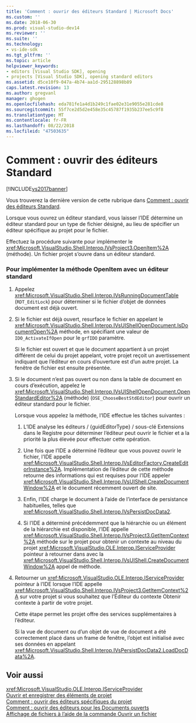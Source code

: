 ```yaml
---
title: 'Comment : ouvrir des éditeurs Standard | Microsoft Docs'
ms.custom: ''
ms.date: 2018-06-30
ms.prod: visual-studio-dev14
ms.reviewer: ''
ms.suite: ''
ms.technology:
- vs-ide-sdk
ms.tgt_pltfrm: ''
ms.topic: article
helpviewer_keywords:
- editors [Visual Studio SDK], opening
- projects [Visual Studio SDK], opening standard editors
ms.assetid: d5ce10f9-047a-4b74-aa1d-295128898b89
caps.latest.revision: 13
ms.author: gregvanl
manager: ghogen
ms.openlocfilehash: eda781fe1a4d1b249c1fae02e31e9055e281cde8
ms.sourcegitcommit: 55f7ce2d5d2e458e35c45787f1935b237ee5c9f8
ms.translationtype: MT
ms.contentlocale: fr-FR
ms.lasthandoff: 08/22/2018
ms.locfileid: "47503635"
---
```

# <a name="how-to-open-standard-editors"></a>Comment : ouvrir des éditeurs Standard
[!INCLUDE[vs2017banner](../includes/vs2017banner.md)]

Vous trouverez la dernière version de cette rubrique dans [Comment : ouvrir des éditeurs Standard](https://docs.microsoft.com/visualstudio/extensibility/how-to-open-standard-editors).  
  
Lorsque vous ouvrez un éditeur standard, vous laisser l’IDE détermine un éditeur standard pour un type de fichier désigné, au lieu de spécifier un éditeur spécifique au projet pour le fichier.  
  
 Effectuez la procédure suivante pour implémenter le <xref:Microsoft.VisualStudio.Shell.Interop.IVsProject3.OpenItem%2A> (méthode). Un fichier projet s’ouvre dans un éditeur standard.  
  
### <a name="to-implement-the-openitem-method-with-a-standard-editor"></a>Pour implémenter la méthode OpenItem avec un éditeur standard  
  
1.  Appelez <xref:Microsoft.VisualStudio.Shell.Interop.IVsRunningDocumentTable> (`RDT_EditLock`) pour déterminer si le fichier d’objet de données document est déjà ouvert.  
  
2.  Si le fichier est déjà ouvert, resurface le fichier en appelant le <xref:Microsoft.VisualStudio.Shell.Interop.IVsUIShellOpenDocument.IsDocumentOpen%2A> méthode, en spécifiant une valeur de `IDO_ActivateIfOpen` pour le `grfIDO` paramètre.  
  
     Si le fichier est ouvert et que le document appartient à un projet différent de celui du projet appelant, votre projet reçoit un avertissement indiquant que l’éditeur en cours d’ouverture est d’un autre projet. La fenêtre de fichier est ensuite présentée.  
  
3.  Si le document n’est pas ouvert ou non dans la table de document en cours d’exécution, appelez le <xref:Microsoft.VisualStudio.Shell.Interop.IVsUIShellOpenDocument.OpenStandardEditor%2A> (méthode) (`OSE_ChooseBestStdEditor`) pour ouvrir un éditeur standard pour le fichier.  
  
     Lorsque vous appelez la méthode, l’IDE effectue les tâches suivantes :  
  
    1.  L’IDE analyse les éditeurs / {guidEditorType} / sous-clé Extensions dans le Registre pour déterminer l’éditeur peut ouvrir le fichier et a la priorité la plus élevée pour effectuer cette opération.  
  
    2.  Une fois que l’IDE a déterminé l’éditeur que vous pouvez ouvrir le fichier, l’IDE appelle <xref:Microsoft.VisualStudio.Shell.Interop.IVsEditorFactory.CreateEditorInstance%2A>. Implémentation de l’éditeur de cette méthode retourne des informations qui est requises pour l’IDE appeler <xref:Microsoft.VisualStudio.Shell.Interop.IVsUIShell.CreateDocumentWindow%2A> et le document récemment ouvert de site.  
  
    3.  Enfin, l’IDE charge le document à l’aide de l’interface de persistance habituelles, telles que <xref:Microsoft.VisualStudio.Shell.Interop.IVsPersistDocData2>.  
  
    4.  Si l’IDE a déterminé précédemment que la hiérarchie ou un élément de la hiérarchie est disponible, l’IDE appelle <xref:Microsoft.VisualStudio.Shell.Interop.IVsProject3.GetItemContext%2A> méthode sur le projet pour obtenir un contexte au niveau du projet <xref:Microsoft.VisualStudio.OLE.Interop.IServiceProvider> pointeur à retourner dans avec la <xref:Microsoft.VisualStudio.Shell.Interop.IVsUIShell.CreateDocumentWindow%2A> appel de méthode.  
  
4.  Retourner un <xref:Microsoft.VisualStudio.OLE.Interop.IServiceProvider> pointeur à l’IDE lorsque l’IDE appelle <xref:Microsoft.VisualStudio.Shell.Interop.IVsProject3.GetItemContext%2A> sur votre projet si vous souhaitez que l’Éditeur du contexte Obtenir contexte à partir de votre projet.  
  
     Cette étape permet les projet offre des services supplémentaires à l’éditeur.  
  
     Si la vue de document ou d’un objet de vue de document a été correctement placé dans un frame de fenêtre, l’objet est initialisé avec ses données en appelant <xref:Microsoft.VisualStudio.Shell.Interop.IVsPersistDocData2.LoadDocData%2A>.  
  
## <a name="see-also"></a>Voir aussi  
 <xref:Microsoft.VisualStudio.OLE.Interop.IServiceProvider>   
 [Ouvrir et enregistrer des éléments de projet](../extensibility/internals/opening-and-saving-project-items.md)   
 [Comment : ouvrir des éditeurs spécifiques du projet](../extensibility/how-to-open-project-specific-editors.md)   
 [Comment : ouvrir des éditeurs pour les Documents ouverts](../extensibility/how-to-open-editors-for-open-documents.md)   
 [Affichage de fichiers à l’aide de la commande Ouvrir un fichier](../extensibility/internals/displaying-files-by-using-the-open-file-command.md)

